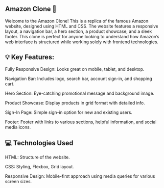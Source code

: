 ##  Amazon Clone 🚀
Welcome to the Amazon Clone! This is a replica of the famous Amazon website, designed using HTML and CSS. The website features a responsive layout, a navigation bar, a hero section, a product showcase, and a sleek footer. This clone is perfect for anyone looking to understand how Amazon’s web interface is structured while working solely with frontend technologies.

## 💡 Key Features:

Fully Responsive Design: Looks great on mobile, tablet, and desktop.

Navigation Bar: Includes logo, search bar, account sign-in, and shopping cart.

Hero Section: Eye-catching promotional message and background image.

Product Showcase: Display products in grid format with detailed info.

Sign-In Page: Simple sign-in option for new and existing users.

Footer: Footer with links to various sections, helpful information, and social media icons.

## 💻 Technologies Used
HTML: Structure of the website.

CSS: Styling, Flexbox, Grid layout.

Responsive Design: Mobile-first approach using media queries for various screen sizes.
